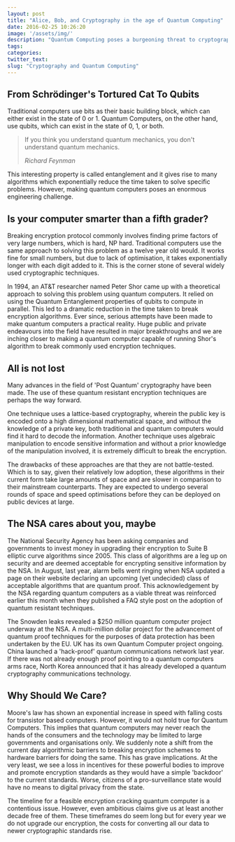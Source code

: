 ```yaml
---
layout: post
title: "Alice, Bob, and Cryptography in the age of Quantum Computing"
date: 2016-02-25 10:26:20
image: '/assets/img/'
description: "Quantum Computing poses a burgeoning threat to cryptography as we know it."
tags:
categories:
twitter_text:
slug: "Cryptography and Quantum Computing"
---
```


## From Schrödinger's Tortured Cat To Qubits

Traditional computers use bits  as their basic building block, which can either exist in the state of 0 or 1. Quantum Computers, on the other hand, use qubits, which can exist in the state of 0, 1, or both.


>If you think you understand quantum mechanics, you don't understand quantum mechanics. 
>
>*Richard Feynman*

This interesting property is called entanglement and it gives rise to many algorithms which exponentially reduce the time taken to solve specific problems.  However, making quantum computers poses an enormous engineering challenge. 

## Is your computer smarter than a fifth grader?

Breaking encryption protocol commonly involves finding prime factors of very large numbers, which is hard, NP hard.  Traditional computers use the same approach to solving this problem as a twelve year old would. It works fine for small numbers, but due to lack of optimisation, it takes exponentially longer with each digit  added to it. This is the corner stone of several widely used cryptographic techniques.

In 1994, an AT&T researcher named Peter Shor came up with a theoretical approach to solving this problem using quantum computers. It relied on using the Quantum Entanglement properties of qubits to compute in parallel. This led to a dramatic reduction in the time taken to break encryption algorithms. Ever since, serious attempts have been made to make quantum computers a practical reality. Huge public and private endeavours into the field have resulted in major breakthroughs and we are inching closer to making a quantum computer capable of running Shor's algorithm to break commonly used encryption techniques.


## All is not lost

Many advances  in the field of 'Post Quantum' cryptography have been made. The use of these quantum resistant encryption techniques are perhaps the way forward.

One technique uses a lattice-based cryptography, wherein  the public key is encoded onto a high dimensional mathematical space, and without the knowledge of a private key, both traditional and quantum computers would find it hard to decode the information. Another technique uses algebraic manipulation to encode sensitive information and without a prior knowledge of the manipulation involved, it is extremely difficult to break the encryption. 

The drawbacks of these approaches are that they are not battle-tested. Which is to say, given their relatively low adoption, these algorithms in their current form take large amounts of space and are slower in comparison to their mainstream counterparts. They are expected to undergo several rounds of space and speed optimisations before they can be deployed on public devices at large.

## The NSA cares about you, maybe

The National Security Agency has been asking companies and governments to invest money in upgrading  their encryption to Suite B elliptic curve algorithms since 2005. This class of algorithms are a leg up on security and are deemed acceptable for encrypting sensitive information by the NSA. In August, last year, alarm bells went ringing when NSA updated a page on their website declaring an upcoming (yet undecided) class of acceptable algorithms that are quantum proof. This acknowledgement by the NSA regarding  quantum computers as a viable threat was reinforced earlier this month when they published a FAQ style post on the adoption of quantum resistant techniques. 

The Snowden leaks revealed a $250 million quantum computer project underway at the NSA. A multi-million dollar project for the advancement of quantum proof techniques for the purposes of data protection has been undertaken by the EU. UK has its own Quantum Computer project ongoing. China launched a 'hack-proof' quantum communications network last year. If there was not already enough proof pointing to a quantum computers arms race, North Korea announced that it has already developed a quantum cryptography communications technology.

## Why Should We Care?

Moore's law has shown an exponential increase in speed with falling costs for transistor based computers. However, it would not hold true for Quantum Computers. This implies that quantum computers may never reach the hands of the consumers and the technology may be limited to large governments and organisations only. We suddenly note a shift from the current day algorithmic barriers to breaking encryption schemes to hardware barriers for doing the same. This has grave implications. At the very least, we see a loss in incentives for these powerful bodies to improve and promote encryption standards as they would have a simple 'backdoor' to the current standards. Worse, citizens of a pro-surveillance state would have no means to digital privacy from the state. 

The timeline for a feasible encryption cracking quantum computer is a contentious issue. However, even ambitious claims give us at least another decade free of them. These timeframes do seem long but for every year we do not upgrade our encryption, the costs for converting all our data to newer cryptographic standards rise. 
